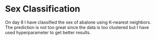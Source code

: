 # Sex Classification
On day 8 I have classified the sex of abalone using K-nearest neighbors. The prediction is not too great since the data is too clustered but I have used hyperparameter to get better results.
